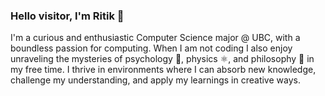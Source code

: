 ### Hello visitor, I'm Ritik 👋

I'm a curious and enthusiastic Computer Science major @ UBC, with a boundless passion for computing. When I am not coding I also enjoy unraveling the mysteries of psychology 🧠, physics ⚛️, and philosophy 💭 in my free time. I thrive in environments where I can absorb new knowledge, challenge my understanding, and apply my learnings in creative ways.

<!--

- 🔭 I’m currently working on ...
- 🌱 I’m currently learning ...
- 👯 I’m looking to collaborate on ...
- 🤔 I’m looking for help with ...
- 💬 Ask me about ...
- 📫 Let's Connect: [ritikk075@gmail.com](mailto:ritikk075@gmail.com)
- 😄 Pronouns: ...
- ⚡ Fun fact: ...
-->
